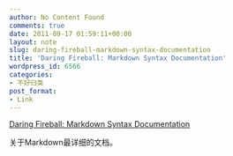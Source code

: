 ```yaml
---
author: No Content Found
comments: true
date: 2011-09-17 01:59:11+00:00
layout: note
slug: daring-fireball-markdown-syntax-documentation
title: 'Daring Fireball: Markdown Syntax Documentation'
wordpress_id: 6566
categories:
- 不好归类
post_format:
- Link
---
```


[Daring Fireball: Markdown Syntax Documentation](http://daringfireball.net/projects/markdown/syntax)

关于Markdown最详细的文档。
